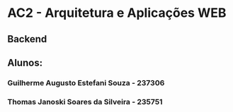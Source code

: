 # AC2 - Arquitetura e Aplicações WEB
## Backend

## Alunos:
### Guilherme Augusto Estefani Souza - 237306
### Thomas Janoski Soares da Silveira - 235751
